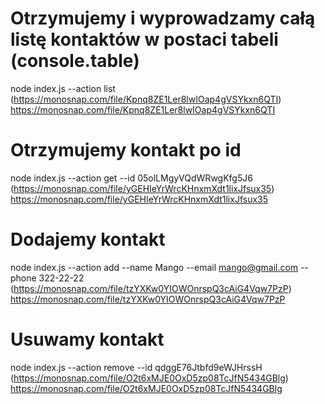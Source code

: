 # Otrzymujemy i wyprowadzamy całą listę kontaktów w postaci tabeli (console.table)

node index.js --action list
(https://monosnap.com/file/Kpnq8ZE1Ler8lwIOap4gVSYkxn6QTI)
https://monosnap.com/file/Kpnq8ZE1Ler8lwIOap4gVSYkxn6QTI

# Otrzymujemy kontakt po id

node index.js --action get --id 05olLMgyVQdWRwgKfg5J6
(https://monosnap.com/file/yGEHIeYrWrcKHnxmXdt1lixJfsux35)
https://monosnap.com/file/yGEHIeYrWrcKHnxmXdt1lixJfsux35

# Dodajemy kontakt

node index.js --action add --name Mango --email mango@gmail.com --phone 322-22-22
(https://monosnap.com/file/tzYXKw0YIOWOnrspQ3cAiG4Vqw7PzP)
https://monosnap.com/file/tzYXKw0YIOWOnrspQ3cAiG4Vqw7PzP

# Usuwamy kontakt

node index.js --action remove --id qdggE76Jtbfd9eWJHrssH
(https://monosnap.com/file/O2t6xMJE0OxD5zp08TcJfN5434GBlg)
https://monosnap.com/file/O2t6xMJE0OxD5zp08TcJfN5434GBlg
